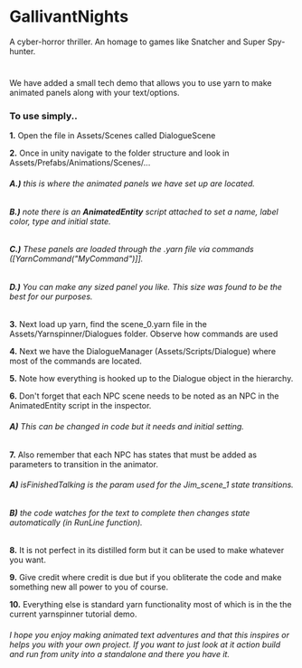 # GallivantNights
A cyber-horror thriller. An homage to games like Snatcher and Super Spy-hunter.

# 
 
We have added a small tech demo that allows you to use yarn to make animated panels along with your text/options.

### To use simply..
**1.**  Open the file in Assets/Scenes called DialogueScene

**2.** Once in unity navigate to the folder structure and look in Assets/Prefabs/Animations/Scenes/...
 
###### **A.)** this is where the animated panels we have set up are located.
 
###### **B.)** note there is an **AnimatedEntity** script attached to set a name, label color, type and initial state.
 
###### **C.)** These panels are loaded through the .yarn file via commands ([YarnCommand("MyCommand")]].
 
###### **D.)** You can make any sized panel you like. This size was found to be the best for our purposes.


**3.** Next load up yarn, find the scene_0.yarn file in the Assets/Yarnspinner/Dialogues folder. Observe how commands are used

**4.** Next we have the DialogueManager (Assets/Scripts/Dialogue) where most of the commands are located.

**5.** Note how everything is hooked up to the Dialogue object in the hierarchy.

**6.** Don't forget that each NPC scene needs to be noted as an NPC in the AnimatedEntity script in the inspector.

###### **A)** This can be changed in code but it needs and initial setting.
 

**7.** Also remember that each NPC has states that must be added as parameters to transition in the animator.

######  **A)** isFinishedTalking is the param used for the Jim_scene_1 state transitions.
 
######  **B)** the code watches for the text to complete then changes state automatically (in RunLine function).

**8.** It is not perfect in its distilled form but it can be used to make whatever you want. 

**9.** Give credit where credit is due but if you obliterate the code and make something new all power to you of course.

**10.** Everything else is standard yarn functionality most of which is in the the current yarnspinner tutorial demo.

###### I hope you enjoy making animated text adventures and that this inspires or helps you with your own project. If you want to just look at it action build and run from unity into a standalone and there you have it. 
